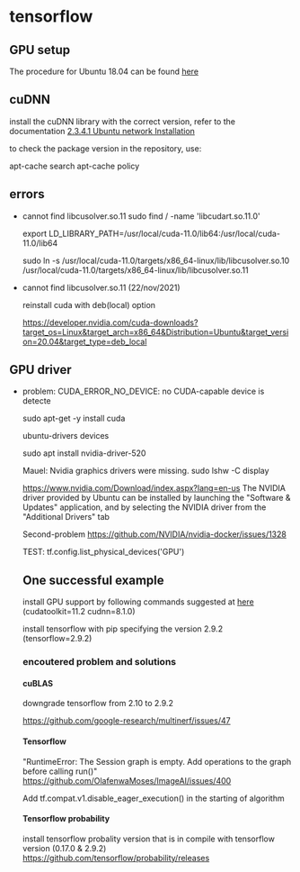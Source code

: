 # tensorflow
## GPU setup
The procedure for Ubuntu 18.04 can be found [here][Install CUDA with apt]

[Install CUDA with apt]:https://www.tensorflow.org/install/gpu#install_cuda_with_apt

## cuDNN
install the cuDNN library with the correct version, refer to the documentation [2.3.4.1 Ubuntu network Installation][NVIDIA CUDNN]

[NVIDIA CUDNN]:https://docs.nvidia.com/deeplearning/cudnn/install-guide/index.html

to check the package version in the repository, use:

  apt-cache search <packagename>
  apt-cache policy <packagename>
 
  
## errors
* cannot find libcusolver.so.11
  sudo find / -name 'libcudart.so.11.0'
  
  export LD_LIBRARY_PATH=/usr/local/cuda-11.0/lib64:/usr/local/cuda-11.0/lib64
  
  sudo ln -s /usr/local/cuda-11.0/targets/x86_64-linux/lib/libcusolver.so.10 /usr/local/cuda-11.0/targets/x86_64-linux/lib/libcusolver.so.11
  
* cannot find libcusolver.so.11 (22/nov/2021)
  
  reinstall cuda with deb(local) option
  
  https://developer.nvidia.com/cuda-downloads?target_os=Linux&target_arch=x86_64&Distribution=Ubuntu&target_version=20.04&target_type=deb_local


## GPU driver
* problem: CUDA_ERROR_NO_DEVICE: no CUDA-capable device is detecte
  
  sudo apt-get -y install cuda
  
  ubuntu-drivers devices
  
  sudo apt install nvidia-driver-520
  
  
  Mauel:
  Nvidia graphics drivers were missing.
    sudo lshw -C display

    https://www.nvidia.com/Download/index.aspx?lang=en-us
    The NVIDIA driver provided by Ubuntu can be installed by launching the
     "Software & Updates" application, and by selecting the NVIDIA driver from the
     "Additional Drivers" tab
  
  Second-problem
  https://github.com/NVIDIA/nvidia-docker/issues/1328
  
  TEST:
  tf.config.list_physical_devices('GPU')
  
 
  ## One successful example
  
  install GPU support by following commands suggested at [here][Install CUDA with apt] (cudatoolkit=11.2 cudnn=8.1.0)
  
  install tensorflow with pip specifying the version 2.9.2 (tensorflow=2.9.2)
  
  ### encoutered problem and solutions
  #### cuBLAS
  downgrade tensorflow from 2.10 to 2.9.2
  
  https://github.com/google-research/multinerf/issues/47
  
  #### Tensorflow
  "RuntimeError: The Session graph is empty. Add operations to the graph before calling run()"
  https://github.com/OlafenwaMoses/ImageAI/issues/400
  
  Add tf.compat.v1.disable_eager_execution() in the starting of algorithm
  
  #### Tensorflow probability
  install tensorflow probality version that is in compile with tensorflow version (0.17.0 & 2.9.2)
  https://github.com/tensorflow/probability/releases
 
  
